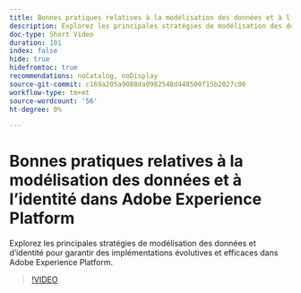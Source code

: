 ```yaml
---
title: Bonnes pratiques relatives à la modélisation des données et à l’identité dans Adobe Experience Platform
description: Explorez les principales stratégies de modélisation des données et d’identité pour garantir des implémentations évolutives et efficaces dans Adobe Experience Platform.
doc-type: Short Video
duration: 101
index: false
hide: true
hidefromtoc: true
recommendations: noCatalog, noDisplay
source-git-commit: c169a205a9088da0982548d448500f15b2027c06
workflow-type: tm+mt
source-wordcount: '56'
ht-degree: 0%

---
```



# Bonnes pratiques relatives à la modélisation des données et à l’identité dans Adobe Experience Platform

Explorez les principales stratégies de modélisation des données et d’identité pour garantir des implémentations évolutives et efficaces dans Adobe Experience Platform.

<!-- 72_S655_3442541_100_best-practices-for-data-modeling-and-identity-in-adobe-experience-platform -->
>[!VIDEO](https://video.tv.adobe.com/v/3459826/?learn=on&enablevpops=true&captions=fre_fr)
